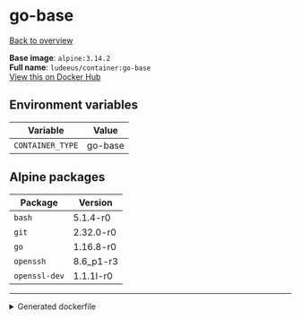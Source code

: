 # go-base

[Back to overview](../index.md)

**Base image**: `alpine:3.14.2`  
**Full name**: `ludeeus/container:go-base`  
[View this on Docker Hub](https://hub.docker.com/r/ludeeus/container/tags?page=1&name=go-base)

## Environment variables

Variable | Value 
-- | --
`CONTAINER_TYPE` | go-base

## Alpine packages

Package | Version 
-- | --
`bash` | 5.1.4-r0
`git` | 2.32.0-r0
`go` | 1.16.8-r0
`openssh` | 8.6_p1-r3
`openssl-dev` | 1.1.1l-r0



***
<details>
<summary>Generated dockerfile</summary>

<pre>
FROM alpine:3.14.2

ENV CONTAINER_TYPE=go-base



RUN  \ 
    apk add --no-cache  \ 
        bash=5.1.4-r0 \ 
        git=2.32.0-r0 \ 
        go=1.16.8-r0 \ 
        openssh=8.6_p1-r3 \ 
        openssl-dev=1.1.1l-r0 \ 
    && rm -rf /var/cache/apk/* \ 
    && rm -fr /tmp/* /var/{cache,log}/*




</pre>

<i>This is a generated version of the context used while building the container, some of the labels will not be correct since they use information in the action that publishes the container</i>
</details>
